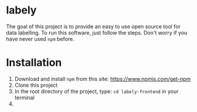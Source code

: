 # labely
The goal of this project is to provide an easy to use open source tool for data labelling. To run this software, just follow the steps. Don't worry if you have never used `npm` before.

# Installation
1. Download and install `npm` from this site: https://www.npmjs.com/get-npm
2. Clone this project
3. In the root directory of the project, type: `cd labely-frontend` in your terminal
4. 
